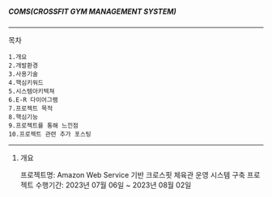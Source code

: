 ##### COMS(CROSSFIT GYM MANAGEMENT SYSTEM)
-----------------------------------------------------------------------------------------------------------------
목차	


	1.개요
	2.개발환경	
	3.사용기술	
	4.핵심키워드
	5.시스템아키텍쳐
	6.E-R 다이어그램
	7.프로젝트 목적
	8.핵심기능
	9.프로젝트를 통해 느낀점
	10.프로젝트 관련 추가 포스팅
 
-----------------------------------------------------------------------------------------------------------------


1. 개요

   프로젝트명: Amazon Web Service 기반 크로스핏 체육관 운영 시스템 구축 프로젝트
   수행기간: 2023년 07월 06일 ~ 2023년 08월 02일
